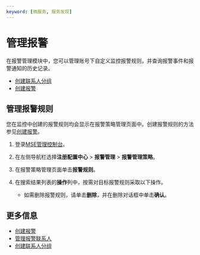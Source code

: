 ```yaml
---
keyword: [微服务, 服务发现]
---
```


# 管理报警

在报警管理模块中，您可以管理账号下自定义监控报警规则，并查询报警事件和报警通知的历史记录。

-   [创建联系人分组](/cn.zh-CN/微服务注册配置中心/联系人管理/创建联系人分组.md)
-   [创建报警](/cn.zh-CN/微服务注册配置中心/Nacos/报警管理/创建报警.md)

## 管理报警规则

您在监控中创建的报警规则均会显示在报警策略管理页面中。创建报警规则的方法参见[创建报警](/cn.zh-CN/微服务注册配置中心/Nacos/报警管理/创建报警.mdstep_c49_5gh_tj6)。

1.  登录[MSE管理控制台](https://mse.console.aliyun.com)。

2.  在左侧导航栏选择**注册配置中心** \> **报警管理** \> **报警管理策略**。

3.  在报警策略管理页面单击**报警规则**。

4.  在搜索结果列表的**操作**列中，按需对目标报警规则采取以下操作。

    -   如需删除报警规则，请单击**删除**，并在删除对话框中单击**确认**。

## 更多信息

-   [创建报警](/cn.zh-CN/微服务注册配置中心/Nacos/报警管理/创建报警.md)
-   [管理报警联系人](/cn.zh-CN/微服务注册配置中心/Nacos/报警管理/管理报警联系人.md)
-   [创建联系人分组](/cn.zh-CN/微服务注册配置中心/联系人管理/创建联系人分组.md)

